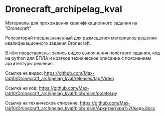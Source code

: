 # Dronecraft_archipelag_kval
Материалы для прохождения квалификационного задания на "Dronecraft"

Репозиторий предназначенный для размещения материалов решения квалификационного задания Dronecraft.

В нём представлены: запись видео выполнения полётного задания, код на python для БПЛА и краткое техническое описание с пояснением архитектуры решения.

Ссылка на видео: https://github.com/Max-lab10/Dronecraft_archipelag_kval/releases/tag/Video

Ссылка на код: https://github.com/Max-lab10/Dronecraft_archipelag_kval/blob/main/poletel.py

Ссылка на техническое описание: https://github.com/Max-lab10/Dronecraft_archipelag_kval/blob/main/Архитектура%20кода.docx
